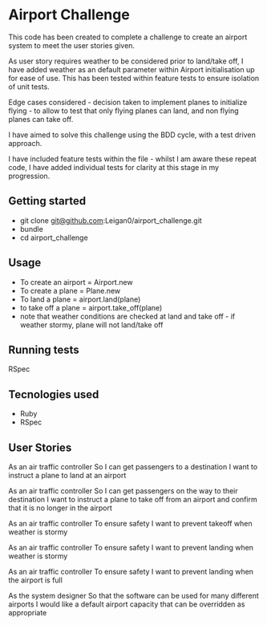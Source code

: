 # Airport Challenge

This code has been created to complete a challenge to create an airport system to meet the user stories given.

As user story requires weather to be considered prior to land/take off, I have added weather as an default parameter within Airport initialisation up for ease of use. This has been tested within feature tests to ensure isolation of unit tests.

Edge cases considered - decision taken to implement planes to initialize flying - to allow to test that only flying planes can land, and non flying planes can take off. 

I have aimed to solve this challenge using the BDD cycle, with a test driven approach.

I have included feature tests within the file - whilst I am aware these repeat code, I have added individual tests for clarity at this stage in my progression.

## Getting started
* git clone git@github.com:Leigan0/airport_challenge.git
* bundle
* cd airport_challenge

## Usage
* To create an airport = Airport.new
* To create a plane = Plane.new
* To land a plane = airport.land(plane)
* to take off a plane = airport.take_off(plane)
* note that weather conditions are checked at land and take off - if weather stormy,    plane will not land/take off

## Running tests
RSpec

## Tecnologies used
* Ruby
* RSpec

## User Stories

As an air traffic controller
So I can get passengers to a destination
I want to instruct a plane to land at an airport

As an air traffic controller
So I can get passengers on the way to their destination
I want to instruct a plane to take off from an airport and confirm that it is no longer in the airport

As an air traffic controller
To ensure safety
I want to prevent takeoff when weather is stormy

As an air traffic controller
To ensure safety
I want to prevent landing when weather is stormy

As an air traffic controller
To ensure safety
I want to prevent landing when the airport is full

As the system designer
So that the software can be used for many different airports
I would like a default airport capacity that can be overridden as appropriate
